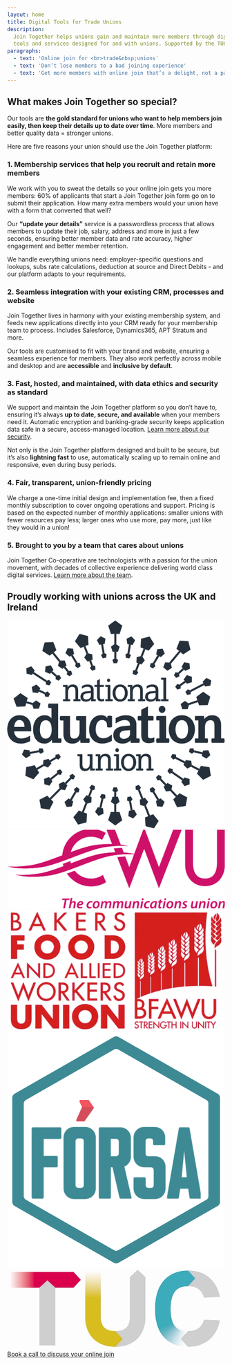 ```yaml
---
layout: home
title: Digital Tools for Trade Unions
description:
  Join Together helps unions gain and maintain more members through digital
  tools and services designed for and with unions. Supported by the TUC.
paragraphs:
  - text: 'Online join for <br>trade&nbsp;unions'
  - text: 'Don’t lose members to a bad joining experience'
  - text: 'Get more members with online join that’s a delight, not a pain'
---
```


## What makes Join Together so special?

Our tools are **the gold standard for unions who want to help members join easily, then keep their details up to date
over time**. More members and better quality data = stronger unions.

Here are five reasons your union should use the Join Together platform:

### 1. Membership services that help you recruit and retain more members

We work with you to sweat the details so your online join gets you more members: 60% of applicants that start a Join
Together join form go on to submit their application. How many extra members would your union have with a form that
converted that well?

Our **“update your details”** service is a passwordless process that allows members to update their job, salary, address
and more in just a few seconds, ensuring better member data and rate accuracy, higher engagement and better member
retention.

We handle everything unions need: employer-specific questions and lookups, subs rate calculations, deduction at
source and Direct Debits - and our platform adapts to your requirements.

### 2. Seamless integration with your existing CRM, processes and website

Join Together lives in harmony with your existing membership system, and feeds new applications directly into your CRM
ready for your membership team to process. Includes Salesforce, Dynamics365, APT Stratum and more.

Our tools are customised to fit with your brand and website, ensuring a seamless experience for members. They also work
perfectly across mobile and desktop and are **accessible** and **inclusive by default**.

### 3. Fast, hosted, and maintained, with data ethics and security as standard

We support and maintain the Join Together platform so you don’t have to, ensuring it’s always **up to date, secure, and
available** when your members need it. Automatic encryption and banking-grade security keeps application data safe
in a secure, access-managed location. [Learn more about our security](/information-security).

Not only is the Join Together platform designed and built to be secure, but it’s also **lightning fast** to use,
automatically scaling up to remain online and responsive, even during busy periods.

### 4. Fair, transparent, union-friendly pricing

We charge a one-time initial design and implementation fee, then a fixed monthly subscription to cover ongoing
operations and support. Pricing is based on the expected number of monthly applications: smaller unions with fewer
resources pay less; larger ones who use more, pay more, just like they would in a union!

### 5. Brought to you by a team that cares about unions

Join Together Co-operative are technologists with a passion for the union movement, with decades of collective
experience delivering world class digital services. [Learn more about the team](/team).

## Proudly working with unions across the UK and Ireland

<div class="union-logos">
  <a href="https://neu.org.uk"><img alt="National Education Union" src="/assets/images/logos/neu-logo.svg"></a>
  <a href="https://cwu.org"><img alt="Communication Workers Union" src="/assets/images/logos/cwu-logo.svg"></a>
  <a href="https://bfawu.org"><img alt="Bakers Food and Allied Workers Union" src="/assets/images/logos/bfawu-logo.png"></a>
  <a href="https://www.forsa.ie"><img alt="Forsa the Irish Trade Union" src="/assets/images/logos/forsa-logo.png"></a>
  <a href="https://www.tuc.org.uk"><img alt="Trade Union Congress" src="/assets/images/logos/tuc-logo.jpg"></a>
</div>

<nav>
  <a href="https://calendly.com/join-together/hello">Book a call to discuss your online join</a>
</nav>
